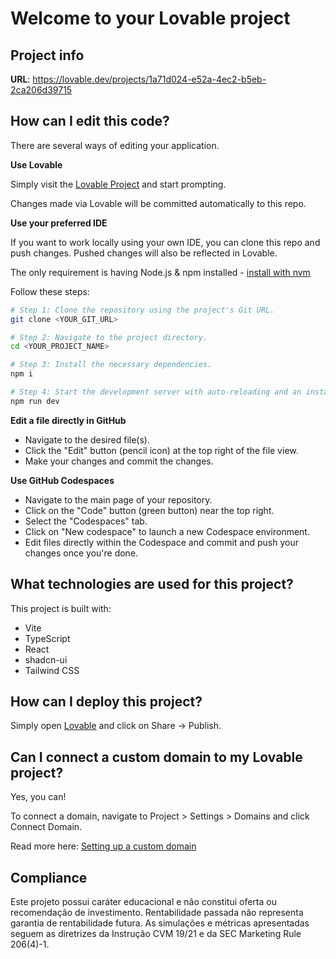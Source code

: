# Welcome to your Lovable project

## Project info

**URL**: https://lovable.dev/projects/1a71d024-e52a-4ec2-b5eb-2ca206d39715

## How can I edit this code?

There are several ways of editing your application.

**Use Lovable**

Simply visit the [Lovable Project](https://lovable.dev/projects/1a71d024-e52a-4ec2-b5eb-2ca206d39715) and start prompting.

Changes made via Lovable will be committed automatically to this repo.

**Use your preferred IDE**

If you want to work locally using your own IDE, you can clone this repo and push changes. Pushed changes will also be reflected in Lovable.

The only requirement is having Node.js & npm installed - [install with nvm](https://github.com/nvm-sh/nvm#installing-and-updating)

Follow these steps:

```sh
# Step 1: Clone the repository using the project's Git URL.
git clone <YOUR_GIT_URL>

# Step 2: Navigate to the project directory.
cd <YOUR_PROJECT_NAME>

# Step 3: Install the necessary dependencies.
npm i

# Step 4: Start the development server with auto-reloading and an instant preview.
npm run dev
```

**Edit a file directly in GitHub**

- Navigate to the desired file(s).
- Click the "Edit" button (pencil icon) at the top right of the file view.
- Make your changes and commit the changes.

**Use GitHub Codespaces**

- Navigate to the main page of your repository.
- Click on the "Code" button (green button) near the top right.
- Select the "Codespaces" tab.
- Click on "New codespace" to launch a new Codespace environment.
- Edit files directly within the Codespace and commit and push your changes once you're done.

## What technologies are used for this project?

This project is built with:

- Vite
- TypeScript
- React
- shadcn-ui
- Tailwind CSS

## How can I deploy this project?

Simply open [Lovable](https://lovable.dev/projects/1a71d024-e52a-4ec2-b5eb-2ca206d39715) and click on Share -> Publish.

## Can I connect a custom domain to my Lovable project?

Yes, you can!

To connect a domain, navigate to Project > Settings > Domains and click Connect Domain.

Read more here: [Setting up a custom domain](https://docs.lovable.dev/tips-tricks/custom-domain#step-by-step-guide)

## Compliance

Este projeto possui caráter educacional e não constitui oferta ou recomendação
de investimento. Rentabilidade passada não representa garantia de rentabilidade
futura. As simulações e métricas apresentadas seguem as diretrizes da
Instrução CVM 19/21 e da SEC Marketing Rule 206(4)-1.
